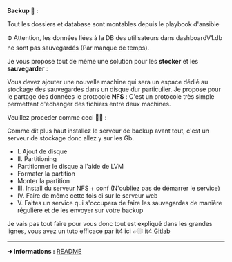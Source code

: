 **Backup 📑 :**

Tout les dossiers et database sont montables depuis le playbook d'ansible

⛔️ Attention, les données liées à la DB des utilisateurs dans dashboardV1.db ne sont pas sauvegardés (Par manque de temps).

Je vous propose tout de même une solution pour les **stocker** et les **sauvegarder** : 

Vous devez ajouter une nouvelle machine qui sera un espace dédié au stockage des sauvegardes dans un disque dur particulier.
Je propose pour le partage des données le protocole **NFS** : 
C'est un protocole très simple permettant d'échanger des fichiers entre deux machines.

Veuillez procéder comme ceci 👨‍🏫 : 

Comme dit plus haut installez le serveur de backup avant tout, c'est un serveur de stockage donc allez y sur les Gb.

- I. Ajout de disque
- II. Partitioning
- Partitionner le disque à l'aide de LVM
- Formater la partition
- Monter la partition
- III. Install du serveur NFS + conf (N'oubliez pas de démarrer le service)
- IV. Faire de même cette fois ci sur le serveur web
- V. Faites un service qui s'occupera de faire les sauvegardes de manière  régulière et de les envoyer sur votre backup

Je vais pas tout faire pour vous donc tout est expliqué dans les grandes lignes, vous avez un tuto efficace par it4 ici 👉🏼 [it4 Gitlab](https://gitlab.com/it4lik/b1-linux-2021/-/tree/master/tp/6)

--- 

**➔ Informations :** [README](https://github.com/HyouKash/spacecrypto.me/blob/main/README.md)
